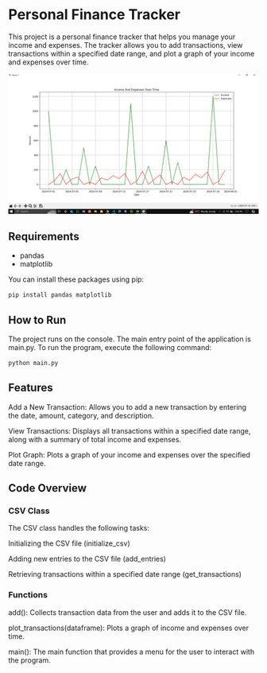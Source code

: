 # Personal Finance Tracker

This project is a personal finance tracker that helps you manage your income and expenses. The tracker allows you to add transactions, view transactions within a specified date range, and plot a graph of your income and expenses over time.

![Personal Finance Tracker](plot/plot1.png)

## Requirements

- pandas
- matplotlib

You can install these packages using pip:

```sh
pip install pandas matplotlib
```

## How to Run

The project runs on the console. The main entry point of the application is main.py. To run the program, execute the following command:

```sh
python main.py
```

## Features

Add a New Transaction: Allows you to add a new transaction by entering the date, amount, category, and description.

View Transactions: Displays all transactions within a specified date range, along with a summary of total income and expenses.

Plot Graph: Plots a graph of your income and expenses over the specified date range.

## Code Overview

### CSV Class

The CSV class handles the following tasks:

Initializing the CSV file (initialize_csv)

Adding new entries to the CSV file (add_entries)

Retrieving transactions within a specified date range (get_transactions)

### Functions

add(): Collects transaction data from the user and adds it to the CSV file.

plot_transactions(dataframe): Plots a graph of income and expenses over time.

main(): The main function that provides a menu for the user to interact with the program.
